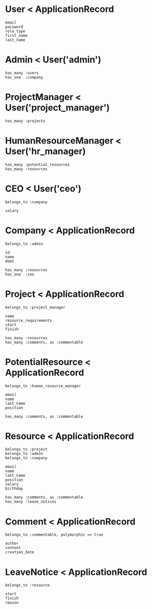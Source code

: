 # User < ApplicationRecord
    email
    password
    role_type
    first_name
    last_name

# Admin < User('admin')
    has_many :users
    has_one  :company

# ProjectManager < User('project_manager')
    has_many :projects

# HumanResourceManager < User('hr_manager)
    has_many :potential_resources
    has_many :resources

# CEO < User('ceo')
    belongs_to :company
    
    salary

# Company < ApplicationRecord
    belongs_to :admin

    id
    name
    debt
    
    has_many :resources
    has_one  :ceo

# Project < ApplicationRecord
    belongs_to :project_manager

    name
    resource_requirements
    start
    finish

    has_many :resources
    has_many :comments, as :commentable

# PotentialResource < ApplicationRecord
    belongs_to :human_resource_manager

    email
    name
    last_name
    position

    has_many :comments, as :commentable

# Resource < ApplicationRecord
    belongs_to :project
    belongs_to :admin
    belongs_to :company

    email
    name
    last_name
    position
    salary
    birthday

    has_many :comments, as :commentable
    has_many :leave_notices

# Comment < ApplicationRecord
    belongs_to :commentable, polymorphic => true

    author
    content
    creation_date

# LeaveNotice < ApplicationRecord
    belongs_to :resource

    start
    finish
    reason





